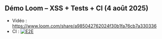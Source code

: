 ## Démo Loom – XSS + Tests + CI (4 août 2025)

- Vidéo : https://www.loom.com/share/a985042762024f30b1fa76cb7a330336
- CI    : [![E2E](https://github.com/romuato/QA-juiceshop/actions/workflows/ci.yml/badge.svg?branch=main)](https://github.com/romuato/QA-juiceshop/actions/workflows/ci.yml)

